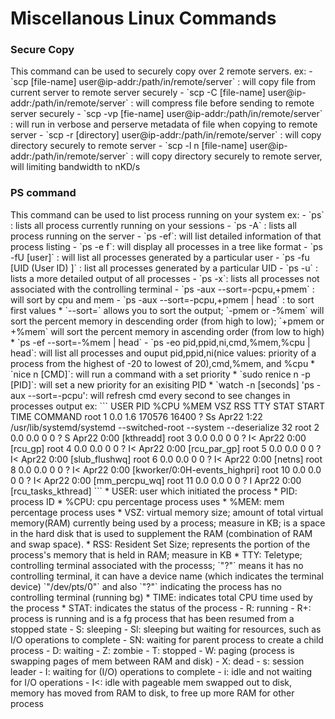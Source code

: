 <h1>Miscellanous Linux Commands</h1>

<h3>Secure Copy</h3>
This command can be used to securely copy over 2 remote servers. 
ex:
  - `scp [file-name] user@ip-addr:/path/in/remote/server` : will copy file from current server to remote server securely
  - `scp -C [file-name] user@ip-addr:/path/in/remote/server` : will compress file before sending to remote server securely
  - `scp -vp [fie-name] user@ip-addr:/path/in/remote/server` : will run in verbose and perserve metadata of file when copying to remote server
  - `scp -r [directory] user@ip-addr:/path/in/remote/server` : will copy directory securely to remote server
  - `scp -l n [file-name] user@ip-addr:/path/in/remote/server` : will copy directory securely to remote server, will limiting bandwidth to nKD/s

<h3>PS command</h3>
This command can be used to list process running on your system
ex: 
  - `ps` : lists all process currently running on your sessions
  - `ps -A` : lists all process running on the server
  - `ps -ef`: will list detailed information of that process listing
    - `ps -e f`: will display all processes in a tree like format
  - `ps -fU [user]` : will list all processes generated by a particular user
    - `ps -fu [UID (User ID) ]` : list all processes generated by a particular UID
  - `ps -u` : lists a more detailed output of all processes
  - `ps -x`: lists all processes not associated with the controlling terminal 
  - `ps -aux --sort=-pcpu,+pmem` : will sort by cpu and mem
    - `ps -aux --sort=-pcpu,+pmem | head` : to sort first values
    * `--sort=` allows you to sort the output; `-pmem or -%mem` will sort the percent memory in descending order (from high to low); `+pmem or +%mem` will sort the percent memory in ascending order (from low to high)
    * `ps -ef --sort=-%mem | head`
  - `ps -eo pid,ppid,ni,cmd,%mem,%cpu | head`: will list all processes and ouput pid,ppid,ni(nice values: priority of a process from the highest of -20 to lowest of 20),cmd,%mem, and %cpu
    * `nice n [CMD]`: will run a command with a set priority
    * `sudo renice n -p [PID]`: will set a new priority for an exisiting PID
    * `watch -n [seconds] 'ps -aux --sort=-pcpu': will refresh cmd every second to see changes in processes
output ex:
 ```
 USER         PID %CPU %MEM    VSZ   RSS TTY      STAT START   TIME COMMAND
root           1  0.0  1.6 170576 16400 ?        Ss   Apr22   1:22 /usr/lib/systemd/systemd --switched-root --system --deserialize 32
root           2  0.0  0.0      0     0 ?        S    Apr22   0:00 [kthreadd]
root           3  0.0  0.0      0     0 ?        I<   Apr22   0:00 [rcu_gp]
root           4  0.0  0.0      0     0 ?        I<   Apr22   0:00 [rcu_par_gp]
root           5  0.0  0.0      0     0 ?        I<   Apr22   0:00 [slub_flushwq]
root           6  0.0  0.0      0     0 ?        I<   Apr22   0:00 [netns]
root           8  0.0  0.0      0     0 ?        I<   Apr22   0:00 [kworker/0:0H-events_highpri]
root          10  0.0  0.0      0     0 ?        I<   Apr22   0:00 [mm_percpu_wq]
root          11  0.0  0.0      0     0 ?        I    Apr22   0:00 [rcu_tasks_kthread]
```
 * USER: user which initiated the process
 * PID: process ID
 * %CPU: cpu percentage process uses
 * %MEM: mem percentage process uses
 * VSZ: virtual memory size; amount of total virtual memory(RAM) currently being used by a process; measure in KB; is a space in the hard disk that is used to supplement the RAM (combination of RAM and swap space). 
 * RSS: Resident Set Size; represents the portion of the process's memory that is held in RAM; measure in KB
 * TTY: Teletype; controlling terminal associated with the processs; `"?"` means it has no controlling terminal, it can have a device name (which indicates the terminal device) `"/dev/pts/0"` and also `"?"` indicating the process has no controlling terminal (running bg)
 * TIME: indicates total CPU time used by the process
 * STAT: indicates the status of the process 
   - R: running
    - R+: process is running and is a fg process that has been resumed from a stopped state
   - S: sleeping
    - Sl: sleeping but waiting for resources, such as I/O operations to complete
    - SN: waiting for parent process to create a child process
   - D: waiting
   - Z: zombie
   - T: stopped
   - W: paging (process is swapping pages of mem between RAM and disk)
   - X: dead
   - s: session leader
   - I: waiting for (I/O) operations to complete
    - i: idle and not waiting for I/O operations
    - I<: idle with pageable mem swapped out to disk, memory has moved from RAM to disk, to free up more RAM for other process
